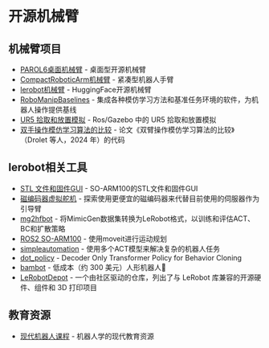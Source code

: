 # 开源机械臂

## 机械臂项目

- [PAROL6桌面机械臂](https://github.com/xiongy25/PAROL6-Desktop-robot-arm) - 桌面型开源机械臂
- [CompactRoboticArm机械臂](https://github.com/mvgjorge/CompactRoboticArm?tab=readme-ov-file) - 紧凑型机器人手臂
- [lerobot机械臂](https://github.com/huggingface/lerobot) - HuggingFace开源机械臂
- [RoboManipBaselines](https://github.com/isri-aist/RoboManipBaselines) - 集成各种模仿学习方法和基准任务环境的软件，为机器人操作提供基线
- [UR5 拾取和放置模拟](https://github.com/pietrolechthaler/UR5-Pick-and-Place-Simulation) - Ros/Gazebo 中的 UR5 拾取和放置模拟
- [双手操作模仿学习算法的比较](https://bimanual-imitation.github.io/) - 论文《双臂操作模仿学习算法的比较》（Drolet 等人，2024 年）的代码

## lerobot相关工具

- [STL 文件和固件GUI](https://github.com/TheRobotStudio/SO-ARM100) - SO-ARM100的STL文件和固件GUI
- [磁编码器虚拟舵机](https://github.com/avenhaus/SO-ARM100-Encoders) - 探索使用更便宜的磁编码器来代替目前使用的伺服器作为引导臂
- [mg2hfbot](https://github.com/kywch/mg2hfbot) - 将MimicGen数据集转换为LeRobot格式，以训练和评估ACT、BC和扩散策略
- [ROS2 SO-ARM100](https://github.com/JafarAbdi/ros2_so_arm100) - 使用moveit进行运动规划
- [simpleautomation](https://github.com/1g0rrr/simpleautomation) - 使用多个ACT模型来解决复杂的机器人任务
- [dot_policy](https://github.com/IliaLarchenko/dot_policy?tab=readme-ov-file) - Decoder Only Transformer Policy for Behavior Cloning
- [bambot](https://github.com/timqian/bambot.git) - 低成本（约 300 美元）人形机器人🌱
- [LeRobotDepot](https://github.com/maximilienroberti/lerobotdepot.git) - 一个由社区驱动的仓库，列出了与 LeRobot 库兼容的开源硬件、组件和 3D 打印项目

## 教育资源

- [现代机器人课程](https://github.com/madibabaiasl/modern-robotics-course) - 机器人学的现代教育资源
